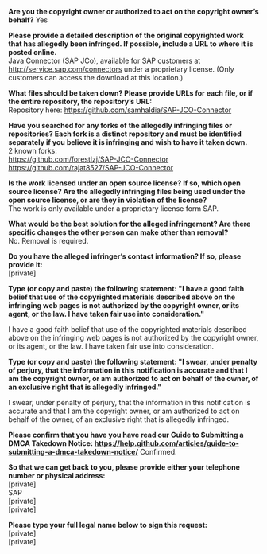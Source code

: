 **Are you the copyright owner or authorized to act on the copyright owner’s behalf?** Yes

**Please provide a detailed description of the original copyrighted work that has allegedly been infringed. If possible, include a URL to where it is posted online.**  
Java Connector (SAP JCo), available for SAP customers at http://service.sap.com/connectors under a proprietary license. (Only customers can access the download at this location.)

**What files should be taken down? Please provide URLs for each file, or if the entire repository, the repository’s URL:**  
Repository here: https://github.com/samhaldia/SAP-JCO-Connector

**Have you searched for any forks of the allegedly infringing files or repositories? Each fork is a distinct repository and must be identified separately if you believe it is infringing and wish to have it taken down.**  
2 known forks:  
https://github.com/forestlzj/SAP-JCO-Connector  
https://github.com/rajat8527/SAP-JCO-Connector

**Is the work licensed under an open source license? If so, which open source license? Are the allegedly infringing files being used under the open source license, or are they in violation of the license?**  
The work is only available under a proprietary license form SAP.

**What would be the best solution for the alleged infringement? Are there specific changes the other person can make other than removal?**  
No. Removal is required.

**Do you have the alleged infringer’s contact information? If so, please provide it:**    
[private]

**Type (or copy and paste) the following statement: "I have a good faith belief that use of the copyrighted materials described above on the infringing web pages is not authorized by the copyright owner, or its agent, or the law. I have taken fair use into consideration."**

I have a good faith belief that use of the copyrighted materials described above on the infringing web pages is not authorized by the copyright owner, or its agent, or the law. I have taken fair use into consideration.

**Type (or copy and paste) the following statement: "I swear, under penalty of perjury, that the information in this notification is accurate and that I am the copyright owner, or am authorized to act on behalf of the owner, of an exclusive right that is allegedly infringed."**

I swear, under penalty of perjury, that the information in this notification is accurate and that I am the copyright owner, or am authorized to act on behalf of the owner, of an exclusive right that is allegedly infringed.

**Please confirm that you have you have read our Guide to Submitting a DMCA Takedown Notice: https://help.github.com/articles/guide-to-submitting-a-dmca-takedown-notice/**
Confirmed.

**So that we can get back to you, please provide either your telephone number or physical address:**  
[private]  
SAP    
[private]  
[private]  

**Please type your full legal name below to sign this request:**  
[private]  
[private]

